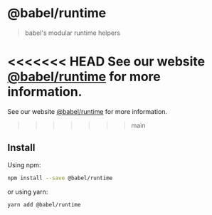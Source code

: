# @babel/runtime

> babel's modular runtime helpers

<<<<<<< HEAD
See our website [@babel/runtime](https://babeljs.io/docs/en/babel-runtime) for more information.
=======
See our website [@babel/runtime](https://babeljs.io/docs/en/next/babel-runtime.html) for more information.
>>>>>>> main

## Install

Using npm:

```sh
npm install --save @babel/runtime
```

or using yarn:

```sh
yarn add @babel/runtime 
```
